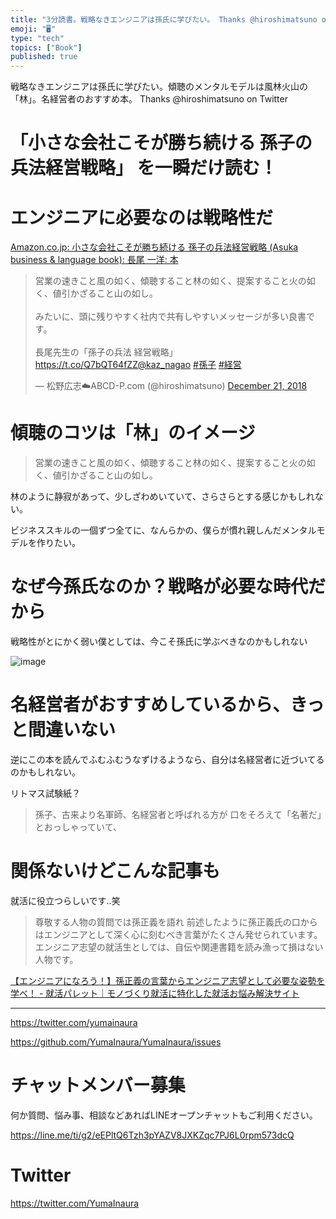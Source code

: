 ```yaml
---
title: "3分読書。戦略なきエンジニアは孫氏に学びたい。 Thanks @hiroshimatsuno on Twitter 傾聴のメンタルモデルは風"
emoji: "🖥"
type: "tech"
topics: ["Book"]
published: true
---
```


戦略なきエンジニアは孫氏に学びたい。傾聴のメンタルモデルは風林火山の「林」。名経営者のおすすめ本。 Thanks @hiroshimatsuno on Twitter

# 「小さな会社こそが勝ち続ける 孫子の兵法経営戦略」 を一瞬だけ読む！ 

# エンジニアに必要なのは戦略性だ

[Amazon.co.jp: 小さな会社こそが勝ち続ける 孫子の兵法経営戦略 (Asuka business & language book): 長尾 一洋: 本](https://www.amazon.co.jp/dp/4756913903/)

<blockquote class="twitter-tweet" data-lang="en"><p lang="ja" dir="ltr">営業の速きこと風の如く、傾聴すること林の如く、提案すること火の如く、値引かざること山の如し。<br><br>みたいに、頭に残りやすく社内で共有しやすいメッセージが多い良書です。<br><br>長尾先生の「孫子の兵法 経営戦略」<a href="https://t.co/Q7bQT64fZZ">https://t.co/Q7bQT64fZZ</a><a href="https://twitter.com/kaz_nagao?ref_src=twsrc%5Etfw">@kaz_nagao</a> <a href="https://twitter.com/hashtag/%E5%AD%AB%E5%AD%90?src=hash&amp;ref_src=twsrc%5Etfw">#孫子</a> <a href="https://twitter.com/hashtag/%E7%B5%8C%E5%96%B6?src=hash&amp;ref_src=twsrc%5Etfw">#経営</a></p>&mdash; 松野広志☁️ABCD-P.com (@hiroshimatsuno) <a href="https://twitter.com/hiroshimatsuno/status/1076047350487908353?ref_src=twsrc%5Etfw">December 21, 2018</a></blockquote>
<script async src="https://platform.twitter.com/widgets.js" charset="utf-8"></script>

# 傾聴のコツは「林」のイメージ

>営業の速きこと風の如く、傾聴すること林の如く、提案すること火の如く、値引かざること山の如し。

林のように静寂があって、少しざわめいていて、さらさらとする感じかもしれない。

ビジネススキルの一個ずつ全てに、なんらかの、僕らが慣れ親しんだメンタルモデルを作りたい。

# なぜ今孫氏なのか？戦略が必要な時代だから

戦略性がとにかく弱い僕としては、今こそ孫氏に学ぶべきなのかもしれない

![image](https://user-images.githubusercontent.com/13635059/51357170-fa9c2d80-1b00-11e9-8f79-61aa572f775a.png)

# 名経営者がおすすめしているから、きっと間違いない

逆にこの本を読んでふむふむうなずけるようなら、自分は名経営者に近づいてるのかもしれない。

リトマス試験紙？

>孫子、古来より名軍師、名経営者と呼ばれる方が
>口をそろえて「名著だ」とおっしゃっていて、

# 関係ないけどこんな記事も

就活に役立つらしいです‥笑

>尊敬する人物の質問では孫正義を語れ
>前述したように孫正義氏の口からはエンジニアとして深く心に刻むべき言葉がたくさん発せられています。
>エンジニア志望の就活生としては、自伝や関連書籍を読み漁って損はない人物です。

[【エンジニアになろう！】孫正義の言葉からエンジニア志望として必要な姿勢を学べ！ - 就活パレット｜モノづくり就活に特化した就活お悩み解決サイト](https://www.spalette.net/1498/)

---

https://twitter.com/yumainaura

https://github.com/YumaInaura/YumaInaura/issues









<!-- Update From Qiita API -->

# チャットメンバー募集


何か質問、悩み事、相談などあればLINEオープンチャットもご利用ください。

https://line.me/ti/g2/eEPltQ6Tzh3pYAZV8JXKZqc7PJ6L0rpm573dcQ





# Twitter


https://twitter.com/YumaInaura


<!-- Update From Qiita API -->


